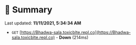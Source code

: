 # 📖 Summary
Last updated: **11/11/2021, 5:34:34 AM**

- `GET` [https://Bhadwa-sala.toxicblte.repl.co](https://Bhadwa-sala.toxicblte.repl.co) - **Down** (214ms)
